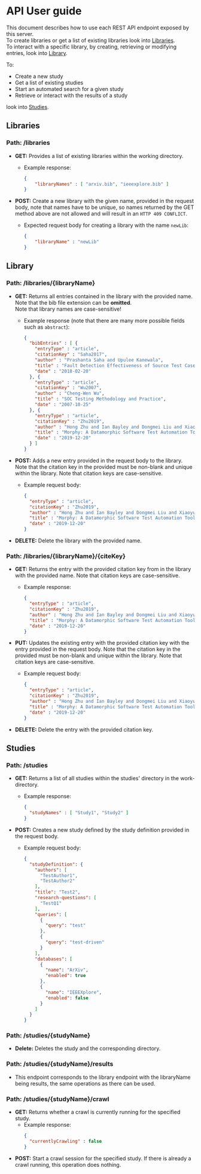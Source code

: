 # API User guide

This document describes how to use each REST API endpoint exposed by this server.\
To create libraries or get a list of existing libraries look into [Libraries](#Libraries).\
To interact with a specific library, by creating, retrieving or modifying entries, look into [Library](#Library).

To:
 - Create a new study
 - Get a list of existing studies
 - Start an automated search for a given study
 - Retrieve or interact with the results of a study
 
look into [Studies](#Studies).

## Libraries

### **Path:** /libraries


- **GET:** Provides a list of existing libraries within the working directory.
  - Example response:
      ``` json
      {
          "libraryNames" : [ "arxiv.bib", "ieeexplore.bib" ]
      }
      ```
- **POST:** Create a new library with the given name, provided in the request body, note that names have to be unique, 
so names returned by the GET method above are not allowed and will result in an `HTTP 409 CONFLICT`. 
    
  - Expected request body for creating a library with the name `newLib`: 
    ``` json 
    {
        "libraryName" : "newLib"
    }
    ```
  
## Library

### **Path:** /libraries/{libraryName}


- **GET:** Returns all entries contained in the library with the provided name. Note that the bib file extension can be **omitted**.\
Note that library names are case-sensitive!
  - Example response (note that there are many more possible fields such as `abstract`):
    ``` json 
    {
      "bibEntries" : [ {
        "entryType" : "article",
        "citationKey" : "Saha2017",
        "author" : "Prashanta Saha and Upulee Kanewala",
        "title" : "Fault Detection Effectiveness of Source Test Case Generation Strategies",
        "date" : "2018-02-20"
      }, {
        "entryType" : "article",
        "citationKey" : "Wu2007",
        "author" : "Cheng-Wen Wu",
        "title" : "SOC Testing Methodology and Practice",
        "date" : "2007-10-25"
      }, {
        "entryType" : "article",
        "citationKey" : "Zhu2019",
        "author" : "Hong Zhu and Ian Bayley and Dongmei Liu and Xiaoyu Zheng",
        "title" : "Morphy: A Datamorphic Software Test Automation Tool",
        "date" : "2019-12-20"
      } ]
    }
    ```
    
- **POST:** Adds a new entry provided in the request body to the library. 
Note that the citation key in the provided must be non-blank and unique within the library. 
Note that citation keys are case-sensitive.
  - Example request body:
    ``` json 
    {
      "entryType" : "article",
      "citationKey" : "Zhu2019",
      "author" : "Hong Zhu and Ian Bayley and Dongmei Liu and Xiaoyu Zheng",
      "title" : "Morphy: A Datamorphic Software Test Automation Tool",
      "date" : "2019-12-20"
    }
    ```
- **DELETE:** Delete the library with the provided name.

### **Path:** /libraries/{libraryName}/{citeKey}

- **GET:** Returns the entry with the provided citation key from in the library with the provided name. Note that citation keys are case-sensitive.
  - Example response:
    ``` json 
    {
      "entryType" : "article",
      "citationKey" : "Zhu2019",
      "author" : "Hong Zhu and Ian Bayley and Dongmei Liu and Xiaoyu Zheng",
      "title" : "Morphy: A Datamorphic Software Test Automation Tool",
      "date" : "2019-12-20"
    }
    ```

- **PUT:** Updates the existing entry with the provided citation key with the entry provided in the request body. 
Note that the citation key in the provided must be non-blank and unique within the library.
Note that citation keys are case-sensitive.
  - Example request body:
    ``` json 
    {
      "entryType" : "article",
      "citationKey" : "Zhu2019",
      "author" : "Hong Zhu and Ian Bayley and Dongmei Liu and Xiaoyu Zheng",
      "title" : "Morphy: A Datamorphic Software Test Automation Tool",
      "date" : "2019-12-20"
    }
    ```
- **DELETE:** Delete the entry with the provided citation key.

## Studies

### **Path:** /studies

- **GET:** Returns a list of all studies within the studies' directory in the work-directory.
  - Example response:
    ``` json 
    {
      "studyNames" : [ "Study1", "Study2" ]
    }
    ```

- **POST:** Creates a new study defined by the study definition provided in the request body.
  - Example request body:
    ``` json 
    {
      "studyDefinition": {
        "authors": [
          "TestAuthor1",
          "TestAuthor2"
        ],
        "title": "Test2",
        "research-questions": [
          "TestQ1"
        ],
        "queries": [
          {
            "query": "test"
          },
          {
            "query": "test-driven"
          }
        ],
        "databases": [
          {
            "name": "ArXiv",
            "enabled": true
          },
          {
            "name": "IEEEXplore",
            "enabled": false
          }
        ]
      }
    }
    ```
### **Path:** /studies/{studyName}
- **Delete:** Deletes the study and the corresponding directory.

### **Path:** /studies/{studyName}/results
- This endpoint corresponds to the library endpoint with the libraryName being results, the same operations as there can be used.

### **Path:** /studies/{studyName}/crawl
- **GET:** Returns whether a crawl is currently running for the specified study.
  - Example response:
    ```json
    {
      "currentlyCrawling" : false
    }
    ```
- **POST:** Start a crawl session for the specified study. If there is already a crawl running, this operation does nothing.
